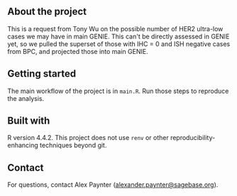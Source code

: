 ## About the project

This is a request from Tony Wu on the possible number of HER2 ultra-low cases we may have in main GENIE.  This can't be directly assessed in GENIE yet, so we pulled the superset of those with IHC = 0 and ISH negative cases from BPC, and projected those into main GENIE.

## Getting started

The main workflow of the project is in `main.R`.  Run those steps to reproduce the analysis.

## Built with

R version 4.4.2.  This project does not use `renv` or other reproducibility-enhancing techniques beyond git.

## Contact

For questions, contact Alex Paynter (alexander.paynter@sagebase.org).

